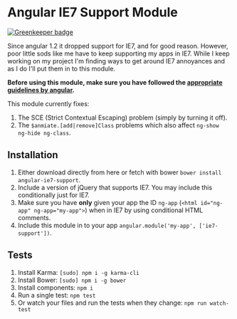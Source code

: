 Angular IE7 Support Module
==========================

[![Greenkeeper badge](https://badges.greenkeeper.io/johngeorgewright/angular-ie7-support.svg)](https://greenkeeper.io/)

Since angular 1.2 it dropped support for IE7, and for good reason. However, poor little sods like me have to keep supporting my apps in IE7. While I keep working on my project I'm finding ways to get around IE7 annoyances and as I do I'll put them in to this module.

**Before using this module, make sure you have followed the [appropriate guidelines by angular](https://docs.angularjs.org/guide/ie).**

This module currently fixes:

1. The SCE (Strict Contextual Escaping) problem (simply by turning it off).
2. The `$anmiate.[add|remove]Class` problems which also affect `ng-show ng-hide ng-class`.

Installation
------------

1. Either download directly from here or fetch with bower `bower install angular-ie7-support`.
2. Include a version of jQuery that supports IE7. You may include this conditionally just for IE7.
3. Make sure you have **only** given your app the ID `ng-app` (`<html id="ng-app" ng-app="my-app">`) when in IE7 by using conditional HTML comments.
4. Include this module in to your app `angular.module('my-app', ['ie7-support'])`.

Tests
-----

1. Install Karma: `[sudo] npm i -g karma-cli`
2. Install Bower: `[sudo] npm i -g bower`
3. Install components: `npm i`
4. Run a single test: `npm test`
5. Or watch your files and run the tests when they change: `npm run watch-test`


